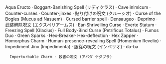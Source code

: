 Aqua Eructo ·
 Boggart-Banishing Spell (リディクラス) ·
 Cave inimicum ·
  Counter-curses
· Counter-jinxes ·
 貼り付けの呪文 (クルーシオ) · 
 Curse of the Bogies (Mucus ad Nasuem) ·
  Cursed barrier spell · 
  Densaugeo ·
   Deprimo ·
    武装解除呪文 (エクスペリアームス) ·
     Ear-Shrivelling Curse · Everte Statum · Freezing Spell (Glacius) · Full Body-Bind Curse (Petrificus Totalus) · Fumos Duo · Green Sparks · Hex-Breaker· Hex-deflection · Hex Zapper · Homorphus Charm · Human-presence-revealing Spell (Homenium Revelio) · Impediment Jinx (Impedimenta) · 服従の呪文 (インペリオ) ·
     da-ba
     
      Imperturbable Charm · 殺害の呪文 (アバダ ケダブラ) 